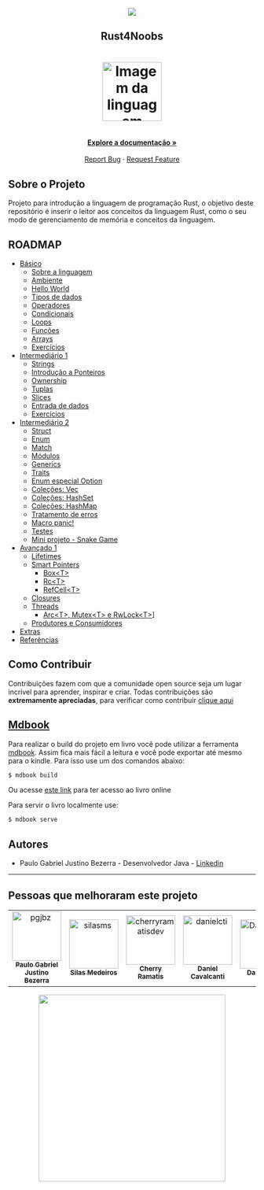 <!-- Logo 4noobs -->

<p align="center">
  <a href="https://github.com/he4rt/4noobs" target="_blank">
    <img src="./src/assets/header_4noobs.svg">
  </a>
</p>

<!-- Title -->

<p align="center">
  <h2 align="center">Rust4Noobs</h2>

  <h1 align="center"><img src="./src/assets/rust.svg" alt="Imagem da linguagem" width="120"></h1>
  
  <p align="center">
    <br />
    <a href="#ROADMAP"><strong>Explore a documentação »</strong></a>
    <br />
    <br />
    <a href="https://github.com/pgjbz/rust4noobs/issues/new">Report Bug</a>
    ·
    <a href="https://github.com/pgjbz/rust4noobs/issues/new">Request Feature</a>
  </p>
</p>

## Sobre o Projeto
Projeto para introdução a linguagem de programação Rust, o objetivo deste repositório é inserir o leitor aos conceitos da linguagem Rust, como o seu modo de gerenciamento de memória e conceitos da linguagem.

## ROADMAP

- [Básico](https://rust4noobs.pgjbz.dev/basic/index.html)
    - [Sobre a linguagem](https://rust4noobs.pgjbz.dev/basic/01-about.html)
    - [Ambiente](https://rust4noobs.pgjbz.dev/basic/02-environment.html)
    - [Hello World](https://rust4noobs.pgjbz.dev/basic/03-hello-world.html)
    - [Tipos de dados](https://rust4noobs.pgjbz.dev/basic/04-data-types.html)
    - [Operadores](https://rust4noobs.pgjbz.dev/basic/05-operators.html)
    - [Condicionais](https://rust4noobs.pgjbz.dev/basic/06-conditions.html)
    - [Loops](https://rust4noobs.pgjbz.dev/basic/07-loops.html)
    - [Funções](https://rust4noobs.pgjbz.dev/basic/08-functions.html)
    - [Arrays](https://rust4noobs.pgjbz.dev/basic/09-arrays.html)
    - [Exercícios](https://rust4noobs.pgjbz.dev/basic/10-exercises.html)
- [Intermediário 1](https://rust4noobs.pgjbz.dev/intermediary-01/index.html)
    - [Strings](https://rust4noobs.pgjbz.dev/intermediary-01/01-strings.html)
    - [Introdução a Ponteiros](https://rust4noobs.pgjbz.dev/intermediary-01/02-pointers-intro.html)
    - [Ownership](https://rust4noobs.pgjbz.dev/intermediary-01/03-ownership.html)
    - [Tuplas](https://rust4noobs.pgjbz.dev/intermediary-01/04-tuples.html)
    - [Slices](https://rust4noobs.pgjbz.dev/intermediary-01/05-slices.html)
    - [Entrada de dados](https://rust4noobs.pgjbz.dev/intermediary-01/06-user-input.html)
    - [Exercícios](https://rust4noobs.pgjbz.dev/intermediary-01/07-exercises.html)
- [Intermediário 2](https://rust4noobs.pgjbz.dev/intermediary-02/index.html)
    - [Struct](https://rust4noobs.pgjbz.dev/intermediary-02/01-structs.html)
    - [Enum](https://rust4noobs.pgjbz.dev/intermediary-02/02-enums.html)
    - [Match](https://rust4noobs.pgjbz.dev/intermediary-02/03-match.html)
    - [Módulos](https://rust4noobs.pgjbz.dev/intermediary-02/04-modules.html)
    - [Generics](https://rust4noobs.pgjbz.dev/intermediary-02/05-generics.html)
    - [Traits](https://rust4noobs.pgjbz.dev/intermediary-02/06-traits.html)
    - [Enum especial Option](https://rust4noobs.pgjbz.dev/intermediary-02/07-option.html)
    - [Coleções: Vec](https://rust4noobs.pgjbz.dev/intermediary-02/08-vec.html)
    - [Coleções: HashSet](https://rust4noobs.pgjbz.dev/intermediary-02/09-hashset.html)
    - [Coleções: HashMap](https://rust4noobs.pgjbz.dev/intermediary-02/10-hashmap.html)
    - [Tratamento de erros](https://rust4noobs.pgjbz.dev/intermediary-02/11-result.html)
    - [Macro panic!](https://rust4noobs.pgjbz.dev/intermediary-02/12-panic.html)
    - [Testes](https://rust4noobs.pgjbz.dev/intermediary-02/13-tests.html)
    - [Mini projeto - Snake Game](https://rust4noobs.pgjbz.dev/intermediary-02/14-snake.html)
- [Avançado 1](https://rust4noobs.pgjbz.dev/advanced-01/index.html)
  - [Lifetimes](https://rust4noobs.pgjbz.dev/advanced-01/01-lifetimes.html)
  - [Smart Pointers](https://rust4noobs.pgjbz.dev/advanced-01/02-smart-pointers.html)
    - [Box\<T>](https://rust4noobs.pgjbz.dev/advanced-01/02-smart-pointers-box.html)
    - [Rc\<T>](https://rust4noobs.pgjbz.dev/advanced-01/02-smart-pointers-rc.html)
    - [RefCell\<T>](https://rust4noobs.pgjbz.dev/advanced-01/02-smart-pointers-refcell.html)
  - [Closures](https://rust4noobs.pgjbz.dev/advanced-01/03-closures.html)
  - [Threads](https://rust4noobs.pgjbz.dev/advanced-01/04-threads.html)
    - [Arc\<T>, Mutex\<T> e RwLock\<T>](https://rust4noobs.pgjbz.dev/advanced-01/04-threads-arc-mutex-rwlock.html)]
  - [Produtores e Consumidores](https://rust4noobs.pgjbz.dev/advanced-01/05-producers-consumers.html)
- [Extras](https://rust4noobs.pgjbz.dev/extras/index.html)
- [Referências](https://rust4noobs.pgjbz.dev/SOURCES.html)
## Como Contribuir

Contribuições fazem com que a comunidade open source seja um lugar incrível para aprender, inspirar e criar. Todas contribuições
são **extremamente apreciadas**, para verificar como contribuir [clique aqui](CONTRIBUTING.md)



## [Mdbook](https://rust-lang.github.io/mdBook/)

Para realizar o build do projeto em livro você pode utilizar a ferramenta [mdbook](https://rust-lang.github.io/mdBook/). Assim fica mais fácil a leitura e você pode exportar até mesmo para o kindle. Para isso use um dos comandos abaixo:

```sh
$ mdbook build
```
Ou acesse [este link](https://rust4noobs.pgjbz.dev/) para ter acesso ao livro online

Para servir o livro localmente use:

```sh
$ mdbook serve
```

## Autores

- Paulo Gabriel Justino Bezerra - Desenvolvedor Java - [Linkedin](https://www.linkedin.com/in/paulogjbezerra/)

---

## Pessoas que melhoraram este projeto

<!-- readme: collaborators,contributors -start -->
<table>
<tr>
    <td align="center">
        <a href="https://github.com/pgjbz">
            <img src="https://avatars.githubusercontent.com/u/22059237?v=4" width="100;" alt="pgjbz"/>
            <br />
            <sub><b>Paulo Gabriel Justino Bezerra</b></sub>
        </a>
    </td>
    <td align="center">
        <a href="https://github.com/silasms">
            <img src="https://avatars.githubusercontent.com/u/84996376?v=4" width="100;" alt="silasms"/>
            <br />
            <sub><b>Silas Medeiros</b></sub>
        </a>
    </td>
    <td align="center">
        <a href="https://github.com/cherryramatisdev">
            <img src="https://avatars.githubusercontent.com/u/86631177?v=4" width="100;" alt="cherryramatisdev"/>
            <br />
            <sub><b>Cherry Ramatis</b></sub>
        </a>
    </td>
    <td align="center">
        <a href="https://github.com/danielcti">
            <img src="https://avatars.githubusercontent.com/u/31549323?v=4" width="100;" alt="danielcti"/>
            <br />
            <sub><b>Daniel Cavalcanti</b></sub>
        </a>
    </td>
    <td align="center">
        <a href="https://github.com/DanielHe4rt">
            <img src="https://avatars.githubusercontent.com/u/6912596?v=4" width="100;" alt="DanielHe4rt"/>
            <br />
            <sub><b>Daniel Reis</b></sub>
        </a>
    </td>
    <td align="center">
        <a href="https://github.com/herniqeu">
            <img src="https://avatars.githubusercontent.com/u/95002561?v=4" width="100;" alt="herniqeu"/>
            <br />
            <sub><b>Gzsr</b></sub>
        </a>
    </td></tr>
</table>
<!-- readme: collaborators,contributors -end -->

<p align="center">
  <a href="https://github.com/he4rt/4noobs" target="_blank">
    <img src="./src/assets/footer_4noobs.svg" width="380">
  </a>
</p>